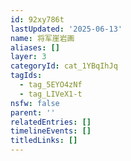 ```yaml
---
id: 92xy786t
lastUpdated: '2025-06-13'
name: 将军崖岩画
aliases: []
layer: 3
categoryId: cat_1YBqIhJq
tagIds:
  - tag_5EYO4zNf
  - tag_LIVeX1-t
nsfw: false
parent: ''
relatedEntries: []
timelineEvents: []
titledLinks: []
---
```


